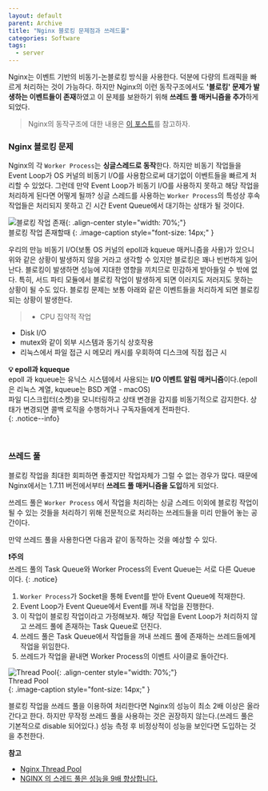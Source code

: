 ```yaml
---  
layout: default
parent: Archive
title: "Nginx 블로킹 문제점과 쓰레드풀"
categories: Software
tags:
  - server
---  
```


Nginx는 이벤트 기반의 비동기-논블로킹 방식을 사용한다. 덕분에 다량의 트래픽을 빠르게 처리하는 것이 가능하다. 하지만 Nginx의 이런 동작구조에서도 **'블로킹' 문제가 발생하는 이벤트들이 존재**하였고 이 문제를 보완하기 위해 **쓰레드 풀 매커니즘을 추가**하게 되었다.  

> Nginx의 동작구조에 대한 내용은 [이 포스트](https://rokwonk.github.io/software/Apache-Nginx-%EB%B9%84%EA%B5%90/)를 참고하자.  

### Nginx 블로킹 문제
Nginx의 각 `Worker Process`는 **싱글스레드로 동작**한다. 하지만 비동기 작업들을 Event Loop가 OS 커널의 비동기 I/O를 사용함으로써 대기없이 이벤트들을 빠르게 처리할 수 있었다. 그런데 만약 Event Loop가 비동기 I/O를 사용하지 못하고 해당 작업을 처리하게 된다면 어떻게 될까? 싱글 스레드를 사용하는 `Worker Process`의 특성상 후속 작업들은 처리되지 못하고 긴 시간 Event Queue에서 대기하는 상태가 될 것이다.  

![블로킹 작업 존재](https://github.com/kids-ground/mentos-backend/assets/52196792/41046ea5-52f8-47cb-b4ce-c15094d7c950){: .align-center style="width: 70%;"}  
블로킹 작업 존재할때
{: .image-caption style="font-size: 14px;" }  

우리의 만능 비동기 I/O(보통 OS 커널의 epoll과 kqueue 매커니즘을 사용)가 있으니 위와 같은 상황이 발생하지 않을 거라고 생각할 수 있지만 블로킹은 꽤나 빈번하게 일어난다. 블로킹이 발생하면 성능에 지대한 영향을 끼치므로 민감하게 받아들일 수 밖에 없다. 특히, 서드 파티 모듈에서 블로킹 작업이 발생하게 되면 이러지도 저러지도 못하는 상황이 될 수도 있다. 블로킹 문제는 보통 아래와 같은 이벤트들을 처리하게 되면 블로킹 되는 상황이 발생한다.
> - CPU 집약적 작업
- Disk I/O
- mutex와 같이 외부 시스템과 동기식 상호작용  
- 리눅스에서 파일 접근 시 메모리 캐시를 우회하여 디스크에 직접 접근 시

**💡 epoll과 kqueque**  
epoll 과 kqueue는 유닉스 시스템에서 사용되는 **I/O 이벤트 알림 매커니즘**이다.(epoll은 리눅스 계열, kqueue는 BSD 계열 - macOS)  
파일 디스크립터(소켓)을 모니터링하고 상태 변경을 감지를 비동기적으로 감지한다. 상태가 변경되면 콜백 로직을 수행하거나 구독자들에게 전파한다.  
{: .notice--info}  

<br />  

### 쓰레드 풀
블로킹 작업을 최대한 회피하면 좋겠지만 작업자체가 그럴 수 없는 경우가 많다. 때문에 Nginx에서는 1.7.11 버전에서부터 **쓰레드 풀 매커니즘을 도입**하게 되었다.  

쓰레드 풀은 `Worker Process` 에서 작업을 처리하는 싱글 스레드 이외에 블로킹 작업이 될 수 있는 것들을 처리하기 위해 전문적으로 처리하는 쓰레드들을 미리 만들어 놓는 공간이다.  

만약 쓰레드 풀을 사용한다면 다음과 같이 동작하는 것을 예상할 수 있다.  

**❗️주의**  
쓰레드 풀의 Task Queue와 Worker Process의 Event Queue는 서로 다른 Queue이다.
{: .notice}  


1. `Worker Process`가 Socket을 통해 Event를 받아 Event Queue에 적재한다.  
2. Event Loop가 Event Queue에서 Event를 꺼내 작업을 진행한다.  
3. 이 작업이 블로킹 작업이라고 가정해보자. 해당 작업을 Event Loop가 처리하지 않고 쓰레드 풀에 존재하는 Task Queue로 던진다.  
4. 쓰레드 풀은 Task Queue에서 작업들을 꺼내 쓰레드 풀에 존재하는 쓰레드들에게 작업을 위임한다.
5. 쓰레드가 작업을 끝내면 Worker Process의 이벤트 사이클로 돌아간다.  

![Thread Pool](https://github.com/kids-ground/mentos-backend/assets/52196792/bac52ba6-d8ed-4e23-ad57-256e19f0a803){: .align-center style="width: 70%;"}  
Thread Pool  
{: .image-caption style="font-size: 14px;" }  


블로킹 작업을 쓰레드 풀을 이용하여 처리한다면 Nginx의 성능이 최소 2배 이상은 올라간다고 한다. 하지만 무작정 쓰레드 풀을 사용하는 것은 권장하지 않는다.(쓰레드 풀은 기본적으로 disable 되어있다.) 성능 측정 후 비정상적이 성능을 보인다면 도입하는 것을 추천한다.  

**참고**  
- [Nginx Thread Pool](https://ssup2.github.io/theory_analysis/Nginx_Thread_Pool/)
- [NGINX 의 스레드 풀은 성능을 9배 향상합니다.](https://nginxstore.com/blog/nginx/nginx-%EC%9D%98-%EC%8A%A4%EB%A0%88%EB%93%9C-%ED%92%80%EC%9D%80-%EC%84%B1%EB%8A%A5%EC%9D%84-9%EB%B0%B0-%ED%96%A5%EC%83%81%ED%95%A9%EB%8B%88%EB%8B%A4/)